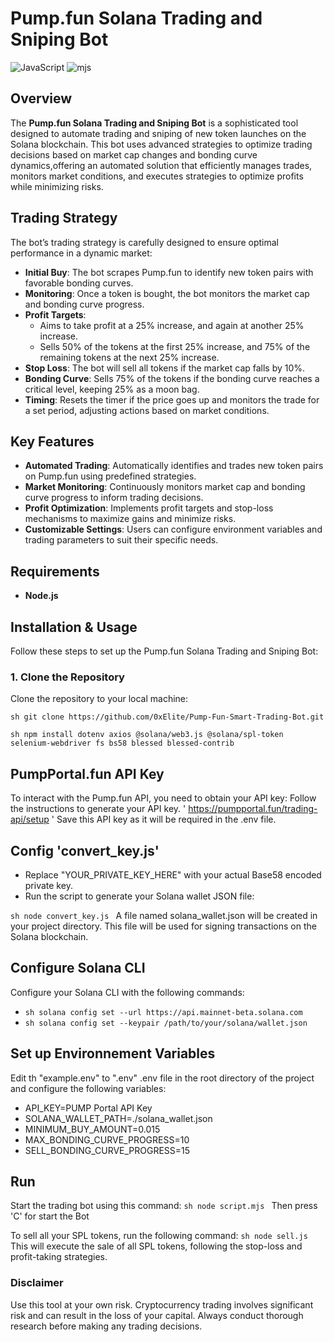 # Pump.fun Solana Trading and Sniping Bot

![JavaScript](https://img.shields.io/badge/language-JavaScript-%23F7DF1E?style=flat-square&logo=javascript&logoColor=white)
![mjs](https://img.shields.io/badge/language-mjs-%2320232A?style=flat-square&logo=javascript&logoColor=white)

## Overview

The **Pump.fun Solana Trading and Sniping Bot** is a sophisticated tool designed to automate trading and sniping of new token launches on the Solana blockchain. This bot uses advanced strategies to optimize trading decisions based on market cap changes and bonding curve dynamics,offering an automated solution that efficiently manages trades, monitors market conditions, and executes strategies to optimize profits while minimizing risks.

## Trading Strategy

The bot’s trading strategy is carefully designed to ensure optimal performance in a dynamic market:

- **Initial Buy**: The bot scrapes Pump.fun to identify new token pairs with favorable bonding curves.
- **Monitoring**: Once a token is bought, the bot monitors the market cap and bonding curve progress.
- **Profit Targets**:
  - Aims to take profit at a 25% increase, and again at another 25% increase.
  - Sells 50% of the tokens at the first 25% increase, and 75% of the remaining tokens at the next 25% increase.
- **Stop Loss**: The bot will sell all tokens if the market cap falls by 10%.
- **Bonding Curve**: Sells 75% of the tokens if the bonding curve reaches a critical level, keeping 25% as a moon bag.
- **Timing**: Resets the timer if the price goes up and monitors the trade for a set period, adjusting actions based on market conditions.

## Key Features

- **Automated Trading**: Automatically identifies and trades new token pairs on Pump.fun using predefined strategies.
- **Market Monitoring**: Continuously monitors market cap and bonding curve progress to inform trading decisions.
- **Profit Optimization**: Implements profit targets and stop-loss mechanisms to maximize gains and minimize risks.
- **Customizable Settings**: Users can configure environment variables and trading parameters to suit their specific needs.

## Requirements
- **Node.js**

## Installation & Usage
Follow these steps to set up the Pump.fun Solana Trading and Sniping Bot:

### 1. Clone the Repository

Clone the repository to your local machine:

```sh git clone https://github.com/0xElite/Pump-Fun-Smart-Trading-Bot.git ```

```sh npm install dotenv axios @solana/web3.js @solana/spl-token selenium-webdriver fs bs58 blessed blessed-contrib ```

## PumpPortal.fun API Key 

To interact with the Pump.fun API, you need to obtain your API key:
Follow the instructions to generate your API key. ' https://pumpportal.fun/trading-api/setup '
Save this API key as it will be required in the .env file.

## Config 'convert_key.js'

- Replace "YOUR_PRIVATE_KEY_HERE" with your actual Base58 encoded private key.
- Run the script to generate your Solana wallet JSON file:

```sh node convert_key.js ```
A file named solana_wallet.json will be created in your project directory. This file will be used for signing transactions on the Solana blockchain.

## Configure Solana CLI 

Configure your Solana CLI with the following commands:
- ```sh solana config set --url https://api.mainnet-beta.solana.com ```
- ```sh solana config set --keypair /path/to/your/solana/wallet.json ```

## Set up Environnement Variables
Edit th "example.env" to ".env" 
.env file in the root directory of the project and configure the following variables:

- API_KEY=PUMP Portal API Key
- SOLANA_WALLET_PATH=./solana_wallet.json
- MINIMUM_BUY_AMOUNT=0.015
- MAX_BONDING_CURVE_PROGRESS=10
- SELL_BONDING_CURVE_PROGRESS=15


## Run 

Start the trading bot using this command:
```sh node script.mjs ```
Then press 'C' for start the Bot 

To sell all your SPL tokens, run the following command:
```sh node sell.js ```
This will execute the sale of all SPL tokens, following the stop-loss and profit-taking strategies.


### Disclaimer
Use this tool at your own risk. Cryptocurrency trading involves significant risk and can result in the loss of your capital. Always conduct thorough research before making any trading decisions.

